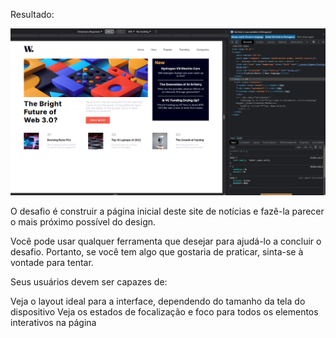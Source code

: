 Resultado:

![Resultado](./design/resultado.png)

O desafio é construir a página inicial deste site de notícias e fazê-la parecer o mais próximo possível do design.

Você pode usar qualquer ferramenta que desejar para ajudá-lo a concluir o desafio. Portanto, se você tem algo que gostaria de praticar, sinta-se à vontade para tentar.

Seus usuários devem ser capazes de:

Veja o layout ideal para a interface, dependendo do tamanho da tela do dispositivo
Veja os estados de focalização e foco para todos os elementos interativos na página
